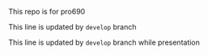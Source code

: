 This repo is for pro690

This line is updated by `develop` branch

This line is updated by `develop` branch while presentation

